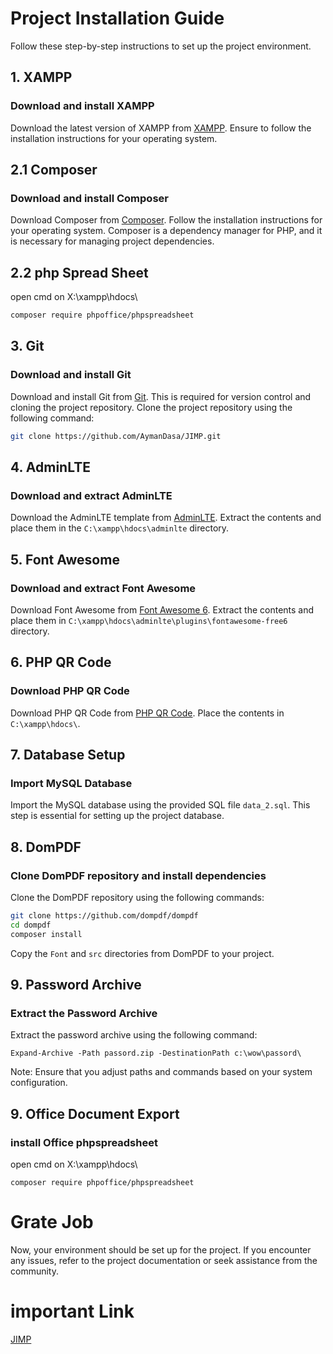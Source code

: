 # Project Installation Guide

Follow these step-by-step instructions to set up the project environment.

## 1. XAMPP 
### Download and install XAMPP
Download the latest version of XAMPP from [XAMPP](https://sourceforge.net/projects/xampp/files/).
Ensure to follow the installation instructions for your operating system.

## 2.1 Composer 
### Download and install Composer
Download Composer from [Composer](https://getcomposer.org/download/).
Follow the installation instructions for your operating system.
Composer is a dependency manager for PHP, and it is necessary for managing project dependencies.

## 2.2 php Spread Sheet
open cmd on  X:\xampp\hdocs\
```bash
composer require phpoffice/phpspreadsheet 
```

 

## 3. Git
### Download and install Git
Download and install Git from [Git](https://git-scm.com/download/win).
This is required for version control and cloning the project repository.
Clone the project repository using the following command:
```bash
git clone https://github.com/AymanDasa/JIMP.git
```


## 4. AdminLTE
### Download and extract AdminLTE
Download the AdminLTE template from [AdminLTE](https://github.com/ColorlibHQ/AdminLTE/archive/refs/tags/v3.2.0.zip).
Extract the contents and place them in the `C:\xampp\hdocs\adminlte` directory.


## 5. Font Awesome
### Download and extract Font Awesome
Download Font Awesome from [Font Awesome 6](https://use.fontawesome.com/releases/v6.5.1/fontawesome-free-6.5.1-web.zip).
Extract the contents and place them in `C:\xampp\hdocs\adminlte\plugins\fontawesome-free6` directory.


## 6. PHP QR Code
### Download PHP QR Code
Download PHP QR Code from [PHP QR Code](https://sourceforge.net/projects/phpqrcode/files/).
Place the contents in `C:\xampp\hdocs\`.


## 7. Database Setup
### Import MySQL Database
Import the MySQL database using the provided SQL file `data_2.sql`.
This step is essential for setting up the project database.


## 8. DomPDF
### Clone DomPDF repository and install dependencies
Clone the DomPDF repository using the following commands:
```bash
git clone https://github.com/dompdf/dompdf
cd dompdf
composer install
```
Copy the `Font` and `src` directories from DomPDF to your project.

## 9. Password Archive
### Extract the Password Archive
Extract the password archive using the following command:
```
Expand-Archive -Path passord.zip -DestinationPath c:\wow\passord\
```
Note: Ensure that you adjust paths and commands based on your system configuration.



## 9. Office Document Export
### install Office  phpspreadsheet
open cmd on  X:\xampp\hdocs\
```
composer require phpoffice/phpspreadsheet
```

# Grate Job
Now, your environment should be set up for the project. If you encounter any issues, refer to the project documentation or seek assistance from the community.


# important Link
[JIMP](https://vexam.net/app/JIMP/)
